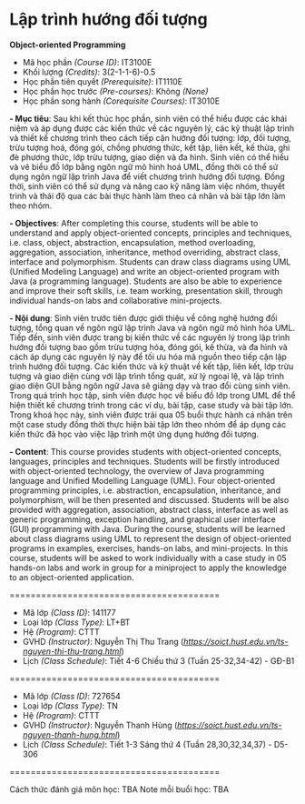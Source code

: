# Lập trình hướng đối tượng
<b>Object-oriented Programming</b>

- Mã học phần <i>(Course ID)</i>: IT3100E
- Khối lượng <i>(Credits)</i>: 3(2-1-1-6)-0.5
- Học phần tiên quyết <i>(Prerequisite)</i>: IT1110E
- Học phần học trước <i>(Pre-courses)</i>: Không <i>(None)</i>
- Học phần song hành <i>(Corequisite Courses)</i>: IT3010E

<b>
- Mục tiêu</b>: Sau khi kết thúc học phần, sinh viên có thể hiểu được các khái niệm và áp dụng được các
kiến thức về các nguyên lý, các kỹ thuật lập trình và thiết kế chương trình theo cách tiếp cận hướng
đối tượng: lớp, đối tượng, trừu tượng hoá, đóng gói, chồng phương thức, kết tập, liên kết, kế thừa,
ghi đè phương thức, lớp trừu tượng, giao diện và đa hình. Sinh viên có thể hiểu và vẽ biểu đồ lớp
bằng ngôn ngữ mô hình hoá UML, đồng thời có thể sử dụng ngôn ngữ lập trình Java để viết chương
trình hướng đối tượng. Đồng thời, sinh viên có thể sử dụng và nâng cao kỹ năng làm việc nhóm,
thuyết trình và thái độ qua các bài thực hành làm theo cá nhân và bài tập lớn làm theo nhóm.

<b><font size=”2”>- Objectives</b>:  After completing this course, students will be able to understand and apply object-oriented concepts,
principles and techniques, i.e. class, object, abstraction, encapsulation, method overloading, aggregation, association,
inheritance, method overriding, abstract class, interface and polymorphism. Students can draw class diagrams using
UML (Unified Modeling Language) and write an object-oriented program with Java (a programming language).
Students are also be able to experience and improve their soft skills, i.e. team working, presentation skill, through
individual hands-on labs and collaborative mini-projects. </font>


<b>
- Nội dung</b>: Sinh viên trước tiên được giới thiệu về công nghệ hướng đối tượng, tổng quan về ngôn
ngữ lập trình Java và ngôn ngữ mô hình hóa UML. Tiếp đến, sinh viên được trang bị kiến thức về
các nguyên lý trong lập trình hướng đối tượng bao gồm trừu tượng hóa, đóng gói, kế thừa, và đa
hình và cách áp dụng các nguyên lý này để tối ưu hóa mã nguồn theo tiếp cận lập trình hướng đối
tượng. Các kiến thức và kỹ thuật về kết tập, liên kết, lớp trừu tượng và giao diện cùng với lập trình
tổng quát, xử lý ngoại lệ, và lập trình giao diện GUI bằng ngôn ngữ Java sẽ giảng dạy và trao đổi
cùng sinh viên. Trong quá trình học tập, sinh viên được học về biểu đồ lớp trong UML để thể hiện
thiết kế chương trình trong các ví dụ, bài tập, case study và bài tập lớn. Trong khoá học này, sinh
viên được trải qua 05 buổi thực hành cá nhân trên một case study đồng thời thực hiện bài tập lớn
theo nhóm để áp dụng các kiến thức đã học vào việc lập trình một ứng dụng hướng đối tượng.

<b>- Content</b>: This course provides students with object-oriented concepts, languages, principles and techniques. Students
will be firstly introduced with object-oriented technology, the overview of Java programming language and Unified
Modelling Language (UML). Four object-oriented programming principles, i.e. abstraction, encapsulation,
inheritance, and polymorphism, will be then presented and discussed. Students will be also provided with aggregation,
association, abstract class, interface as well as generic programming, exception handling, and graphical user interface
(GUI) programming with Java. During the course, students will be learned about class diagrams using UML to
represent the design of object-oriented programs in examples, exercises, hands-on labs, and mini-projects. In this
course, students will be asked to work individually with a case study in 05 hands-on labs and work in group for a miniproject to apply the knowledge to an object-oriented application.


========================================
- Mã lớp <i>(Class ID)</i>: 141177
- Loại lớp <i>(Class Type)</i></i>: LT+BT
- Hệ <i>(Program)</i></i>: CTTT
- GVHD <i>(Instructor)</i>: Nguyễn Thị Thu Trang (<i>https://soict.hust.edu.vn/ts-nguyen-thi-thu-trang.html</i>)
- Lịch <i>(Class Schedule)</i>: Tiết 4-6 Chiều thứ 3 (Tuần 25-32,34-42) - GĐ-B1

========================================

- Mã lớp <i>(Class ID)</i>: 727654
- Loại lớp <i>(Class Type)</i></i>: TN
- Hệ <i>(Program)</i></i>: CTTT
- GVHD <i>(Instructor)</i>: Nguyễn Thanh Hùng (<i>https://soict.hust.edu.vn/ts-nguyen-thanh-hung.html</i>)
- Lịch <i>(Class Schedule)</i>: Tiết 1-3 Sáng thứ 4 (Tuần 28,30,32,34,37) - D5-306

========================================

Cách thức đánh giá môn học: TBA
Note mỗi buổi học: TBA
